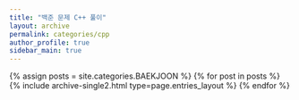 ```yaml
---
title: "백준 문제 C++ 풀이"
layout: archive
permalink: categories/cpp
author_profile: true
sidebar_main: true
---
```



{% assign posts = site.categories.BAEKJOON %}
{% for post in posts %} {% include archive-single2.html type=page.entries_layout %} {% endfor %}
